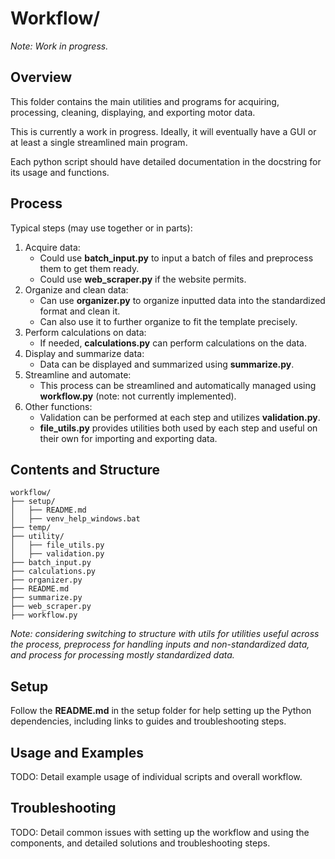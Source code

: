 # Workflow/
*Note: Work in progress.*

## Overview
This folder contains the main utilities and programs for acquiring, processing, cleaning, displaying, and exporting motor data.

This is currently a work in progress. Ideally, it will eventually have a GUI or at least a single streamlined main program.

Each python script should have detailed documentation in the docstring for its usage and functions.
## Process
Typical steps (may use together or in parts):
1. Acquire data:
    - Could use **batch_input.py** to input a batch of files and preprocess them to get them ready.
    - Could use **web_scraper.py** if the website permits.
2. Organize and clean data:
    - Can use **organizer.py** to organize inputted data into the standardized format and clean it.
    - Can also use it to further organize to fit the template precisely.
3. Perform calculations on data:
    - If needed, **calculations.py** can perform calculations on the data.
4. Display and summarize data:
    - Data can be displayed and summarized using **summarize.py**.
5. Streamline and automate:
    - This process can be streamlined and automatically managed using **workflow.py** (note: not currently implemented).
6. Other functions:
    - Validation can be performed at each step and utilizes **validation.py**.
    - **file_utils.py** provides utilities both used by each step and useful on their own for importing and exporting data.

## Contents and Structure
```
workflow/
├── setup/
│   ├── README.md
│   ├── venv_help_windows.bat
├── temp/
├── utility/
│   ├── file_utils.py
│   ├── validation.py
├── batch_input.py
├── calculations.py
├── organizer.py
├── README.md
├── summarize.py
├── web_scraper.py
├── workflow.py
```

*Note: considering switching to structure with utils for utilities useful across the process, preprocess for handling inputs and non-standardized data, and process for processing mostly standardized data.*
## Setup
Follow the **README.md** in the setup folder for help setting up the Python dependencies, including links to guides and troubleshooting steps.

## Usage and Examples
TODO: Detail example usage of individual scripts and overall workflow.

## Troubleshooting
TODO: Detail common issues with setting up the workflow and using the components, and detailed solutions and troubleshooting steps.

